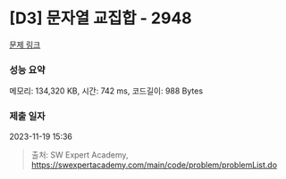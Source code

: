 # [D3] 문자열 교집합 - 2948 

[문제 링크](https://swexpertacademy.com/main/code/problem/problemDetail.do?contestProbId=AV-Un3G64SUDFAXr) 

### 성능 요약

메모리: 134,320 KB, 시간: 742 ms, 코드길이: 988 Bytes

### 제출 일자

2023-11-19 15:36



> 출처: SW Expert Academy, https://swexpertacademy.com/main/code/problem/problemList.do